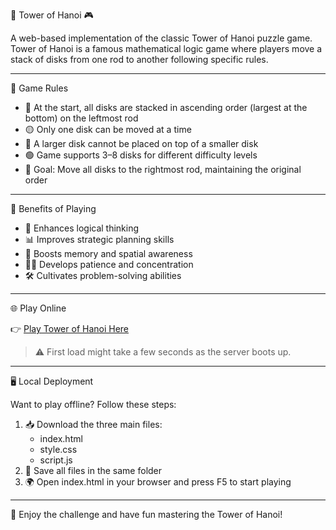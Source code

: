 🏰 Tower of Hanoi 🎮

A web-based implementation of the classic Tower of Hanoi puzzle game. Tower of Hanoi is a famous mathematical logic game where players move a stack of disks from one rod to another following specific rules.

---

📜 Game Rules

- 🔵 At the start, all disks are stacked in ascending order (largest at the bottom) on the leftmost rod
- 🟡 Only one disk can be moved at a time
- 🔴 A larger disk cannot be placed on top of a smaller disk
- 🟢 Game supports 3–8 disks for different difficulty levels
- 🎯 Goal: Move all disks to the rightmost rod, maintaining the original order

---

🎯 Benefits of Playing

- 🧠 Enhances logical thinking
- 📊 Improves strategic planning skills
- 🧩 Boosts memory and spatial awareness
- 🧘‍♂ Develops patience and concentration
- 🛠 Cultivates problem-solving abilities

---

🌐 Play Online

👉 [Play Tower of Hanoi Here](https://tower-of-hanoi.pages.dev/)
> ⚠ First load might take a few seconds as the server boots up.

---

🖥 Local Deployment

Want to play offline? Follow these steps:

1. 📥 Download the three main files:
   - index.html
   - style.css
   - script.js
2. 💾 Save all files in the same folder
3. 🌍 Open index.html in your browser and press F5 to start playing

---

🎉 Enjoy the challenge and have fun mastering the Tower of Hanoi!
```

